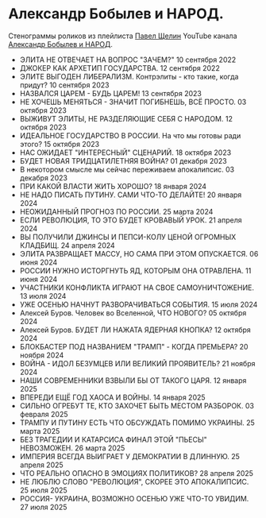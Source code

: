 # Александр Бобылев и НАРОД.

Стенограммы роликов из плейлиста [Павел Щелин](https://www.youtube.com/playlist?list=PLQpNXBJaJhdBnB3YXCilMFx19NLYrBNi4) YouTube канала [Александр Бобылев и НАРОД](https://www.youtube.com/@AlexanderBobileffNarod).

- ЭЛИТА НЕ ОТВЕЧАЕТ НА ВОПРОС "ЗАЧЕМ?" 10 сентября 2022
- ДЖОКЕР КАК АРХЕТИП ГОСУДАРСТВА. 12 сентября 2022
- ЭЛИТЕ ВЫГОДЕН ЛИБЕРАЛИЗМ. Контрэлиты - кто такие, когда придут? 10 сентября 2023
- НАЗВАЛСЯ ЦАРЕМ - БУДЬ ЦАРЕМ! 13 сентября 2023
- НЕ ХОЧЕШЬ МЕНЯТЬСЯ - ЗНАЧИТ ПОГИБНЕШЬ, ВСЁ ПРОСТО. 03 октября 2023
- ВЫЖИВУТ ЭЛИТЫ, НЕ РАЗДЕЛЯЮЩИЕ СЕБЯ С НАРОДОМ. 12 октября 2023
- ИДЕАЛЬНОЕ ГОСУДАРСТВО В РОССИИ. На что мы готовы ради этого? 15 октября 2023
- НАС ОЖИДАЕТ "ИНТЕРЕСНЫЙ" СЦЕНАРИЙ. 18 октября 2023
- БУДЕТ НОВАЯ ТРИДЦАТИЛЕТНЯЯ ВОЙНА? 01 декабря 2023
- В некотором смысле мы сейчас переживаем апокалипсис. 03 декабря 2023
- ПРИ КАКОЙ ВЛАСТИ ЖИТЬ ХОРОШО? 18 января 2024
- НЕ НАДО ПИСАТЬ ПУТИНУ. САМИ ЧТО-ТО ДЕЛАЙТЕ! 20 января 2024
- НЕОЖИДАННЫЙ ПРОГНОЗ ПО РОССИИ. 25 марта 2024
- ЕСЛИ РЕВОЛЮЦИЯ, ТО ЭТО БУДЕТ КРОВАВЫЙ УРОК. 21 апреля 2024
- ВЫ ПОЛУЧИЛИ ДЖИНСЫ И ПЕПСИ-КОЛУ ЦЕНОЙ ОГРОМНЫХ КЛАДБИЩ. 24 апреля 2024
- ЭЛИТА РАЗВРАЩАЕТ МАССУ, НО САМА ПРИ ЭТОМ ОПУСКАЕТСЯ. 06 июня 2024
- РОССИИ НУЖНО ИСТОРГНУТЬ ЯД, КОТОРЫМ ОНА ОТРАВЛЕНА. 11 июня 2024
- УЧАСТНИКИ КОНФЛИКТА ИГРАЮТ НА СВОЕ САМОУНИЧТОЖЕНИЕ. 13 июля 2024
- УЖЕ ОСЕНЬЮ НАЧНУТ РАЗВОРАЧИВАТЬСЯ СОБЫТИЯ. 15 июля 2024
- Алексей Буров. Человек во Вселенной, ЧТО НОВОГО? 05 октября 2024
- Алексей Буров. БУДЕТ ЛИ НАЖАТА ЯДЕРНАЯ КНОПКА? 12 октября 2024
- БЛОКБАСТЕР ПОД НАЗВАНИЕМ "ТРАМП" - КОГДА ПРЕМЬЕРА? 20 ноября 2024
- ВОЙНА - ИДОЛ БЕЗУМЦЕВ ИЛИ ВЕЛИКИЙ ПРОЯВИТЕЛЬ? 21 ноября 2024
- НАШИ СОВРЕМЕННИКИ ВЗВЫЛИ БЫ ОТ ТАКОГО ЦАРЯ. 12 января 2025
- ВПЕРЕДИ ЕЩЁ ГОД ХАОСА И ВОЙНЫ. 14 января 2025
- СИЛЬНО ОГРЕБУТ ТЕ, КТО ЗАХОЧЕТ БЫТЬ МЕСТОМ РАЗБОРОК. 03 февраля 2025
- ТРАМПУ И ПУТИНУ ЕСТЬ ЧТО ОБСУЖДАТЬ ПОМИМО УКРАИНЫ. 25 марта 2025
- БЕЗ ТРАГЕДИИ И КАТАРСИСА ФИНАЛ ЭТОЙ "ПЬЕСЫ" НЕВОЗМОЖЕН. 26 марта 2025
- ИМПЕРИЯ ВСЕГДА ВЫИГРАЕТ У ДЕМОКРАТИИ В ДЛИННУЮ. 25 апреля 2025
- ЧТО РЕАЛЬНО ОПАСНО В ЭМОЦИЯХ ПОЛИТИКОВ? 28 апреля 2025
- НЕ ЛЮБЛЮ СЛОВО "РЕВОЛЮЦИЯ", СКОРЕЕ ЭТО АПОКАЛИПСИС. 25 июля 2025
- РОССИЯ- УКРАИНА, ВОЗМОЖНО ОСЕНЬЮ УЖЕ ЧТО-ТО УВИДИМ. 27 июля 2025
